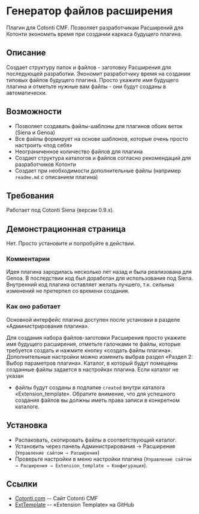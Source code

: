 Генератор файлов расширения
===========================

Плагин для Cotonti CMF. 
Позволяет разработчикам Расширений для Котонти экономить время при создании каркаса будущего 
плагина.

Описание
--------

Создает структуру папок и файлов - заготовку Расширения для последующей разработки.
Экономит разработчику время на создании типовых файлов будущего плагина. Просто укажите имя 
будущего плагина и отметьте нужные вам файлы - они будут созданы в автоматически.


Возможности
-----------

* Позволяет создавать файлы-шаблоны для плагинов обоих веток (Siena и Genoa)
* Все файлы формирует на основе шаблонов, которые очень просто настроить «под себя»
* Неограниченное количество файлов для плагина
* Создает структура каталогов и файлов согласно рекомендаций для разработчиков Котонти
* Создает при необходимости дополнительные файлы (например `readme.md` с описанием плагина)

Требования
----------

Работает под Cotonti Siena (версии 0.9.x). 


Демонстрационная страница
-------------------------

Нет. Просто установите и попробуйте в действии.


### Комментарии

Идея плагина зародилась несколько лет назад и была реализована для Genoa. В последствии код был 
доработан для использования под Siena. Внутренний код плагина оставляет желать лучшего, т.к. 
сильных изменений не претерпел со времени создания.


### Как оно работает

Основной интерфейс плагина доступен после установки в разделе «Администрирования плагина».

Для создания набора файлов-заготовки Расширения просто укажите имя будущего расширения, отметьте 
галочками те файлы, которые требуется создать и нажмите кнопку «создать файлы плагина».
Дополнительные настройки можно изменить выбрав раздел «Раздел 2: Выбор параметров плагина».
Каталог, в который будут помещены созданные файлы задается в настройках плагина. Если каталог не указан
- файлы будут созданы в подпапке `created` внутри каталога «Extension_template».
Обратите внимение, что для успешного создания файлов вы должны иметь права записи в конкретном каталоге.


Установка
---------

* Распаковать, скопировать файлы в соответствующий каталог.
* Установить через панель Администрирования → Расширения (`Управление сайтом → Расширения`)
* Проверьте настройки в меню настройки плагина (`Управление сайтом → Расширения → Extension_template → Конфигурация`).


Ссылки
------

* [Cotonti.com](http://Cotonti.com/) -- Сайт Cotonti CMF
* [ExtTemplate](https://github.com/macik/cot-extension_template) -- «Extension Template» на GitHub

